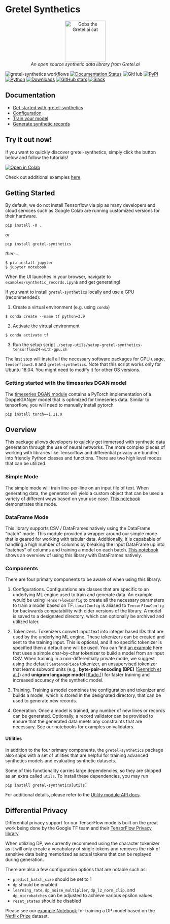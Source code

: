 # Gretel Synthetics

<p align="center">
    <a href="https://gretel.ai"><img width="128px" src="https://gretel-public-website.s3.amazonaws.com/assets/gobs_the_cat_@1x.png" alt="Gobs the Gretel.ai cat" /></a><br />
    <i>An open source synthetic data library from Gretel.ai</i>
</p>

![gretel-synthetics workflows](https://github.com/gretelai/gretel-synthetics/workflows/gretel-synthetics%20workflows/badge.svg)
[![Documentation Status](https://readthedocs.org/projects/gretel-synthetics/badge/?version=stable)](https://gretel-synthetics.readthedocs.io/en/stable/?badge=stable)
![GitHub](https://img.shields.io/github/license/gretelai/gretel-synthetics)
[![PyPI](https://badge.fury.io/py/gretel-synthetics.svg)](https://badge.fury.io/py/gretel-synthetics)
[![Python](https://img.shields.io/pypi/pyversions/gretel-synthetics.svg)](https://github.com/gretelai/gretel-synthetics)
[![Downloads](https://pepy.tech/badge/gretel-synthetics)](https://pepy.tech/project/gretel-synthetics)
[![GitHub stars](https://img.shields.io/github/stars/gretelai/gretel-synthetics?style=social)](https://github.com/gretelai/gretel-synthetics)
[![Slack](https://img.shields.io/badge/Slack%20Workspace-Join%20now!-36C5F0?logo=slack)](https://gretel.ai/slackinvite)

## Documentation

- [Get started with gretel-synthetics](https://gretel-synthetics.readthedocs.io/en/stable/)
- [Configuration](https://gretel-synthetics.readthedocs.io/en/stable/api/config.html)
- [Train your model](https://gretel-synthetics.readthedocs.io/en/stable/api/train.html)
- [Generate synthetic records](https://gretel-synthetics.readthedocs.io/en/stable/api/generate.html)

## Try it out now!

If you want to quickly discover gretel-synthetics, simply click the button below and follow the tutorials!

[![Open in Colab](https://colab.research.google.com/assets/colab-badge.svg)](https://colab.research.google.com/github/gretelai/gretel-synthetics/blob/master/examples/synthetic_records.ipynb)

Check out additional examples [here](https://github.com/gretelai/gretel-synthetics/tree/master/examples).

## Getting Started

By default, we do not install Tensorflow via pip as many developers and cloud services such as Google Colab are
running customized versions for their hardware.

```
pip install -U .
```

_or_

```
pip install gretel-synthetics
```

_then..._

```
$ pip install jupyter
$ jupyter notebook
```

When the UI launches in your browser, navigate to `examples/synthetic_records.ipynb` and get generating!

If you want to install `gretel-synthetics` locally and use a GPU (recommended):

1. Create a virtual environment (e.g. using `conda`)

```
$ conda create --name tf python=3.9
```

2. Activate the virtual environment

```
$ conda activate tf
```

3. Run the setup script `./setup-utils/setup-gretel-synthetics-tensorflow24-with-gpu.sh`

The last step will install all the necessary software packages for GPU usage, `tensorflow=2.8` and `gretel-synthetics`.
Note that this script works only for Ubuntu 18.04. You might need to modify it for other OS versions.

### Getting started with the timeseries DGAN model

The [timeseries DGAN module](https://synthetics.docs.gretel.ai/en/stable/models/timeseries_dgan.html#timeseries-dgan) contains a PyTorch implementation of a DoppelGANger model that is optimized for timeseries data. Similar to tensorflow, you will need to manually install pytorch

```
pip install torch==1.11.0
```

## Overview

This package allows developers to quickly get immersed with synthetic data generation through the use of neural networks. The more complex pieces of working with libraries like Tensorflow and differential privacy are bundled into friendly Python classes and functions. There are two high level modes that can be utilized.

### Simple Mode

The simple mode will train line-per-line on an input file of text. When generating data, the generator will yield a custom object that can be used a variety of different ways based on your use case. [This notebook](https://github.com/gretelai/gretel-synthetics/blob/master/examples/tensorflow/simple-character-model.ipynb) demonstrates this mode.

### DataFrame Mode

This library supports CSV / DataFrames natively using the DataFrame "batch" mode. This module provided a wrapper around our simple mode that is geared for working with tabular data. Additionally, it is capabable of handling a high number of columns by breaking the input DataFrame up into "batches" of columns and training a model on each batch. [This notebook](https://github.com/gretelai/gretel-synthetics/blob/master/examples/dataframe_batch.ipynb) shows an overview of using this library with DataFrames natively.

### Components

There are four primary components to be aware of when using this library.

1. Configurations. Configurations are classes that are specific to an underlying ML engine used to train and generate data. An example would be using `TensorFlowConfig` to create all the necessary parameters to train a model based on TF. `LocalConfig` is aliased to `TensorFlowConfig` for backwards compatability with older versions of the library. A model is saved to a designated directory, which can optionally be archived and utilized later.

2. Tokenizers. Tokenizers convert input text into integer based IDs that are used by the underlying ML engine. These tokenizers can be created and sent to the training input. This is optional, and if no specific tokenizer is specified then a default one will be used. You can find [an example](https://github.com/gretelai/gretel-synthetics/blob/master/examples/tensorflow/batch-df-char-tokenizer.ipynb) here that uses a simple char-by-char tokenizer to build a model from an input CSV. When training in a non-differentially private mode, we suggest using the default `SentencePiece` tokenizer, an unsupervised tokenizer that learns subword units (e.g., **byte-pair-encoding (BPE)** [[Sennrich et al.](http://www.aclweb.org/anthology/P16-1162)]) and **unigram language model** [[Kudo.](https://arxiv.org/abs/1804.10959)]) for faster training and increased accuracy of the synthetic model.

3. Training. Training a model combines the configuration and tokenizer and builds a model, which is stored in the designated directory, that can be used to generate new records.

4. Generation. Once a model is trained, any number of new lines or records can be generated. Optionally, a record validator can be provided to ensure that the generated data meets any constraints that are necessary. See our notebooks for examples on validators.

#### Utilities

In addition to the four primary components, the `gretel-synthetics` package also ships with a set of utilities that are helpful for training advanced synthetics models and evaluating synthetic datasets.

Some of this functionality carries large dependencies, so they are shipped as an extra called `utils`. To install these dependencies, you may run

```
pip install gretel-synthetics[utils]
```

For additional details, please refer to the [Utility module API docs](https://synthetics.docs.gretel.ai/en/latest/utils/index.html).

## Differential Privacy

Differential privacy support for our TensorFlow mode is built on the great work being done by the Google TF team and their [TensorFlow Privacy library](https://github.com/tensorflow/privacy).

When utilizing DP, we currently recommend using the character tokenizer as it will only create a vocabulary of single tokens and removes the risk of sensitive data being memorized as actual tokens that can be replayed during generation.

There are also a few configuration options that are notable such as:

- `predict_batch_size` should be set to 1
- `dp` should be enabled
- `learning_rate`, `dp_noise_multiplier`, `dp_l2_norm_clip`, and `dp_microbatches` can be adjusted to achieve various epsilon values.
- `reset_states` should be disabled

Please see our [example Notebook](https://github.com/gretelai/gretel-synthetics/blob/master/examples/tensorflow/diff_privacy.ipynb) for training a DP model based on the [Netflix Prize](https://en.wikipedia.org/wiki/Netflix_Prize) dataset.
